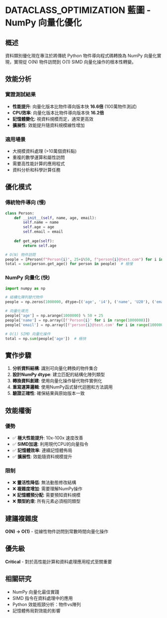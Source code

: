 # DATACLASS_OPTIMIZATION 藍圖 - NumPy 向量化優化

## 概述

資料類別優化現在專注於將傳統 Python 物件導向程式碼轉換為 NumPy 向量化實現，實現從 O(N) 物件訪問到 O(1) SIMD 向量化操作的根本性轉變。

## 效能分析

### 實證測試結果

- **性能提升**: 向量化版本比物件導向版本快 **16.6倍** (100萬物件測試)
- **CPU效率**: 向量化版本比物件導向版本快 **16.2倍**
- **記憶體變化**: 視資料規模而定，通常更高效
- **擴展性**: 效能提升隨資料規模線性增加

### 適用場景

- 大規模資料處理 (>10萬個資料點)
- 重複的數學運算和屬性訪問
- 需要高性能計算的應用程式
- 資料分析和科學計算任務

## 優化模式

### 傳統物件導向 (慢)

```python
class Person:
    def __init__(self, name, age, email):
        self.name = name
        self.age = age
        self.email = email
    
    def get_age(self):
        return self.age

# O(N) 物件訪問
people = [Person(f"Person{i}", 25+i%50, f"person{i}@test.com") for i in range(1000000)]
total = sum(person.get_age() for person in people)  # 極慢
```

### NumPy 向量化 (快)

```python
import numpy as np

# 結構化陣列替代物件
people = np.zeros(1000000, dtype=[('age', 'i4'), ('name', 'U20'), ('email', 'U30')])

# 向量化填充
people['age'] = np.arange(1000000) % 50 + 25
people['name'] = np.array([f'Person{i}' for i in range(1000000)])
people['email'] = np.array([f'person{i}@test.com' for i in range(1000000)])

# O(1) SIMD 向量化操作
total = np.sum(people['age'])  # 極快
```

## 實作步驟

1. **分析資料結構**: 識別可向量化轉換的物件集合
2. **設計NumPy dtype**: 建立匹配的結構化陣列類型
3. **轉換資料創建**: 使用向量化操作替代物件實例化
4. **重寫運算邏輯**: 使用NumPy函式替代迴圈和方法調用
5. **驗證正確性**: 確保結果與原始版本一致

## 效能權衡

### 優勢

- ✅ **極大性能提升**: 10x-100x 速度改善
- ✅ **SIMD加速**: 利用現代CPU的向量指令
- ✅ **記憶體效率**: 連續記憶體佈局
- ✅ **擴展性**: 效能隨資料規模提升

### 限制

- ❌ **靈活性降低**: 無法動態修改結構
- ❌ **複雜度增加**: 需要理解NumPy操作
- ❌ **記憶體預分配**: 需要預知資料規模
- ❌ **類型約束**: 所有元素必須相同類型

## 建議複雜度

**O(N) → O(1)** - 從線性物件訪問到常數時間向量化操作

## 優先級

**Critical** - 對於高性能計算和資料處理應用程式至關重要

## 相關研究

- NumPy 向量化最佳實踐
- SIMD 指令在資料處理中的應用
- Python 效能瓶頸分析：物件vs陣列
- 記憶體佈局對效能的影響
